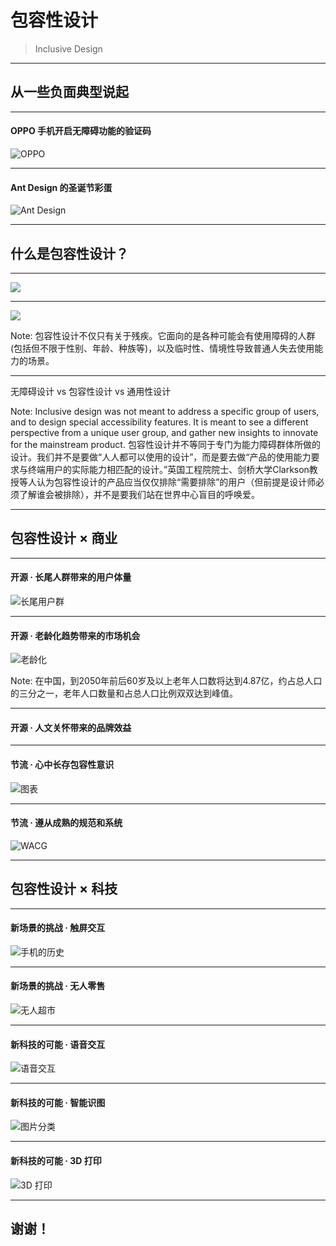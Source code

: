 # 包容性设计
> Inclusive Design

---

## 从一些负面典型说起

----

#### OPPO 手机开启无障碍功能的验证码

![OPPO](oppo.jpg)

----

#### Ant Design 的圣诞节彩蛋

![Ant Design](antdegg.png)

---

## 什么是包容性设计？

----

![](disabilities.png)

----

![](disability.png)

Note: 包容性设计不仅只有关于残疾。它面向的是各种可能会有使用障碍的人群(包括但不限于性别、年龄、种族等)，以及临时性、情境性导致普通人失去使用能力的场景。

----

无障碍设计 vs 包容性设计 vs 通用性设计

Note: Inclusive design was not meant to address a specific group of users, and to design special accessibility features. It is meant to see a different perspective from a unique user group, and gather new insights to innovate for the mainstream product.
包容性设计并不等同于专门为能力障碍群体所做的设计。我们并不是要做“人人都可以使用的设计”，而是要去做“产品的使用能力要求与终端用户的实际能力相匹配的设计。”英国工程院院士、剑桥大学Clarkson教授等人认为包容性设计的产品应当仅仅排除“需要排除”的用户（但前提是设计师必须了解谁会被排除），并不是要我们站在世界中心盲目的呼唤爱。

---

## 包容性设计 × 商业

----

#### 开源 · 长尾人群带来的用户体量

![长尾用户群](longtail.png)

----

#### 开源 · 老龄化趋势带来的市场机会

![老龄化](old.gif)

Note: 在中国，到2050年前后60岁及以上老年人口数将达到4.87亿，约占总人口的三分之一，老年人口数量和占总人口比例双双达到峰值。

----

#### 开源 · 人文关怀带来的品牌效益

----

#### 节流 · 心中长存包容性意识

![图表](chart.png)

----

#### 节流 · 遵从成熟的规范和系统

![WACG](wacg.png)

---

## 包容性设计 × 科技

----

#### 新场景的挑战 · 触屏交互

![手机的历史](cellphonehistory.png)

----

#### 新场景的挑战 · 无人零售

![无人超市](wellgo.jpg)

----

#### 新科技的可能 · 语音交互

![语音交互](ios-siri-mac-mac-os.jpg)

----

#### 新科技的可能 · 智能识图

![图片分类](imagerecog.jpg)

----

#### 新科技的可能 · 3D 打印

![3D 打印](3dprinting.jpg)

---

## 谢谢！
